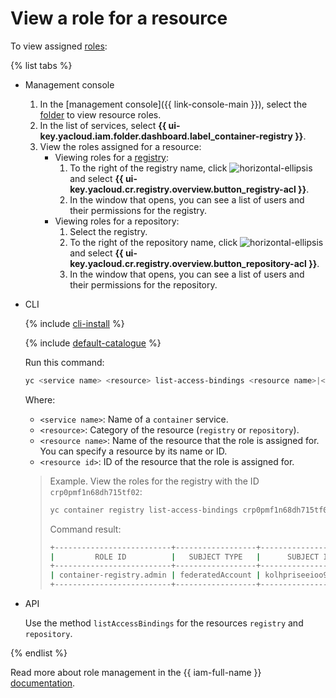# View a role for a resource

To view assigned [roles](../../../iam/concepts/access-control/roles.md):

{% list tabs %}

- Management console

  1. In the [management console]({{ link-console-main }}), select the [folder](../../../resource-manager/concepts/resources-hierarchy.md#folder) to view resource roles.
  1. In the list of services, select **{{ ui-key.yacloud.iam.folder.dashboard.label_container-registry }}**.
  1. View the roles assigned for a resource:
     * Viewing roles for a [registry](../../concepts/registry.md):
       1. To the right of the registry name, click ![horizontal-ellipsis](../../../_assets/horizontal-ellipsis.svg) and select **{{ ui-key.yacloud.cr.registry.overview.button_registry-acl }}**.
       1. In the window that opens, you can see a list of users and their permissions for the registry.
     * Viewing roles for a repository:
       1. Select the registry.
       1. To the right of the repository name, click ![horizontal-ellipsis](../../../_assets/horizontal-ellipsis.svg) and select **{{ ui-key.yacloud.cr.registry.overview.button_repository-acl }}**.
       1. In the window that opens, you can see a list of users and their permissions for the repository.

- CLI

  {% include [cli-install](../../../_includes/cli-install.md) %}

  {% include [default-catalogue](../../../_includes/default-catalogue.md) %}

  Run this command:

  ```bash
  yc <service name> <resource> list-access-bindings <resource name>|<resource ID>
  ```

  Where:
  * `<service name>`: Name of a `container` service.
  * `<resource>`: Category of the resource (`registry` or `repository`).
  * `<resource name>`: Name of the resource that the role is assigned for. You can specify a resource by its name or ID.
  * `<resource id>`: ID of the resource that the role is assigned for.

  > Example. View the roles for the registry with the ID `crp0pmf1n68dh715tf02`:
  >
  > ```bash
  > yc container registry list-access-bindings crp0pmf1n68dh715tf02
  > ```
  >
  > Command result:
  >
  > ```bash
  > +--------------------------+------------------+----------------------+
  > |         ROLE ID          |   SUBJECT TYPE   |      SUBJECT ID      |
  > +--------------------------+------------------+----------------------+
  > | container-registry.admin | federatedAccount | kolhpriseeioo9dc3v24 |
  > +--------------------------+------------------+----------------------+
  > ```

- API

  Use the method `listAccessBindings` for the resources `registry` and `repository`.

{% endlist %}

Read more about role management in the {{ iam-full-name }} [documentation](../../../iam/concepts/index.md).